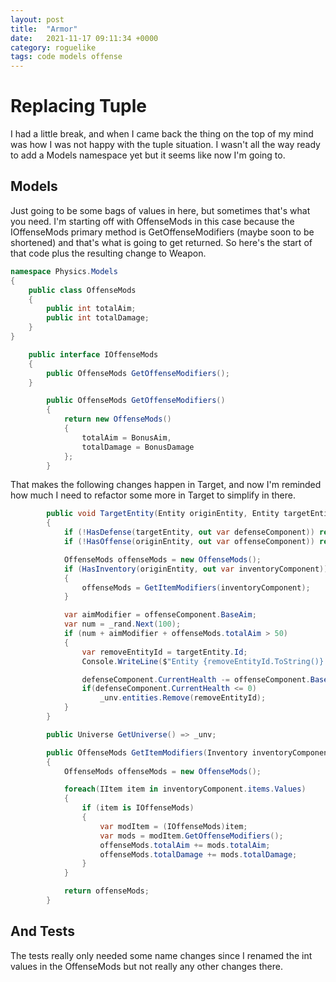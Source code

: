 ```yaml
---
layout: post
title:  "Armor"
date:   2021-11-17 09:11:34 +0000
category: roguelike
tags: code models offense
---
```


# Replacing Tuple
I had a little break, and when I came back the thing on the top of my mind was how I was not happy with the tuple situation. I wasn't all the way ready to add a Models namespace yet but it seems like now I'm going to.  

## Models
Just going to be some bags of values in here, but sometimes that's what you need. I'm starting off with OffenseMods in this case because the IOffenseMods primary method is GetOffenseModifiers (maybe soon to be shortened) and that's what is going to get returned. So here's the start of that code plus the resulting change to Weapon.  

``` csharp
namespace Physics.Models
{
    public class OffenseMods
    {
        public int totalAim;
        public int totalDamage;
    }
}

    public interface IOffenseMods
    {
        public OffenseMods GetOffenseModifiers();
    }

        public OffenseMods GetOffenseModifiers()
        {
            return new OffenseMods()
            {
                totalAim = BonusAim,
                totalDamage = BonusDamage
            };
        }
```

That makes the following changes happen in Target, and now I'm reminded how much I need to refactor some more in Target to simplify in there.  

``` csharp
        public void TargetEntity(Entity originEntity, Entity targetEntity)
        {
            if (!HasDefense(targetEntity, out var defenseComponent)) return;
            if (!HasOffense(originEntity, out var offenseComponent)) return;

            OffenseMods offenseMods = new OffenseMods();
            if (HasInventory(originEntity, out var inventoryComponent))
            {
                offenseMods = GetItemModifiers(inventoryComponent);
            }

            var aimModifier = offenseComponent.BaseAim;
            var num = _rand.Next(100);
            if (num + aimModifier + offenseMods.totalAim > 50)
            {
                var removeEntityId = targetEntity.Id;
                Console.WriteLine($"Entity {removeEntityId.ToString()} has been removed from play!");

                defenseComponent.CurrentHealth -= offenseComponent.BaseDamage + offenseMods.totalDamage;
                if(defenseComponent.CurrentHealth <= 0)
                    _unv.entities.Remove(removeEntityId);
            }
        }

        public Universe GetUniverse() => _unv;

        public OffenseMods GetItemModifiers(Inventory inventoryComponent)
        {
            OffenseMods offenseMods = new OffenseMods();

            foreach(IItem item in inventoryComponent.items.Values)
            {
                if (item is IOffenseMods)
                {
                    var modItem = (IOffenseMods)item;
                    var mods = modItem.GetOffenseModifiers();
                    offenseMods.totalAim += mods.totalAim;
                    offenseMods.totalDamage += mods.totalDamage;                    
                }
            }

            return offenseMods;
        }
```

## And Tests
The tests really only needed some name changes since I renamed the int values in the OffenseMods but not really any other changes there.  

